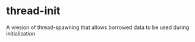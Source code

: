 # thread-init
A vresion of thread-spawning that allows borrowed data to be used during initialization
